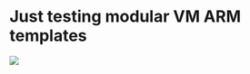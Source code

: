 # Just testing modular VM ARM templates


<a href="https://portal.azure.com/#create/Microsoft.Template/uri/https%3A%2F%2Fraw.githubusercontent.com%2Fmbakunas%2Fwindows-vm-domain-join-test%2Fmaster%2Fazuredeploy.json" target="_blank">
    <img src="http://azuredeploy.net/deploybutton.png"/>
</a>

